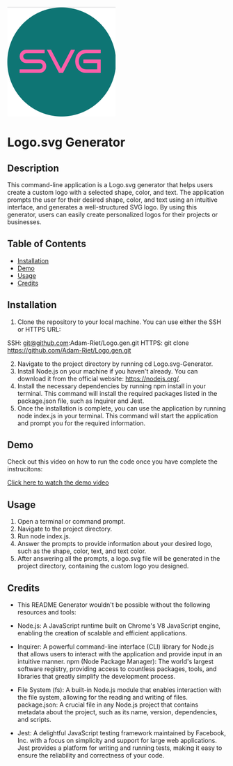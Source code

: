 ![Alt text](https://github.com/Adam-Riet/Logo.gen/blob/main/lib/images/Screenshot%202023-04-28%20at%2012.19.27%20PM.png)

# Logo.svg Generator

## Description
This command-line application is a Logo.svg generator that helps users create a custom logo with a selected shape, color, and text. The application prompts the user for their desired shape, color, and text using an intuitive interface, and generates a well-structured SVG logo. By using this generator, users can easily create personalized logos for their projects or businesses.

## Table of Contents
- [Installation](#installation)
- [Demo](#demo)
- [Usage](#usage)
- [Credits](#credits)

## Installation
1. Clone the repository to your local machine. You can use either the SSH or HTTPS URL:

SSH: git@github.com:Adam-Riet/Logo.gen.git
HTTPS: git clone https://github.com/Adam-Riet/Logo.gen.git

2. Navigate to the project directory by running cd Logo.svg-Generator.
3. Install Node.js on your machine if you haven't already. You can download it from the official website: https://nodejs.org/.
4. Install the necessary dependencies by running npm install in your terminal. This command will install the required packages listed in the package.json file, such as Inquirer and Jest.
5. Once the installation is complete, you can use the application by running node index.js in your terminal. This command will start the application and prompt you for the required information.

## Demo
Check out this video on how to run the code once you have complete the instrucitons:

[Click here to watch the demo video](https://drive.google.com/file/d/1YBm8assAFpNlalc2jGRX4VIn4tVnPGEu/view)

## Usage
1. Open a terminal or command prompt.
2. Navigate to the project directory.
3. Run node index.js.
4. Answer the prompts to provide information about your desired logo, such as the shape, color, text, and text color.
5. After answering all the prompts, a logo.svg file will be generated in the project directory, containing the custom logo you designed.

## Credits

* This README Generator wouldn't be possible without the following resources and tools:

* Node.js: A JavaScript runtime built on Chrome's V8 JavaScript engine, enabling the creation of scalable and efficient applications.

* Inquirer: A powerful command-line interface (CLI) library for Node.js that allows users to interact with the application and provide input in an intuitive manner.
npm (Node Package Manager): The world's largest software registry, providing access to countless packages, tools, and libraries that greatly simplify the development process.

* File System (fs): A built-in Node.js module that enables interaction with the file system, allowing for the reading and writing of files.
package.json: A crucial file in any Node.js project that contains metadata about the project, such as its name, version, dependencies, and scripts.

* Jest: A delightful JavaScript testing framework maintained by Facebook, Inc. with a focus on simplicity and support for large web applications. Jest provides a platform for writing and running tests, making it easy to ensure the reliability and correctness of your code.
